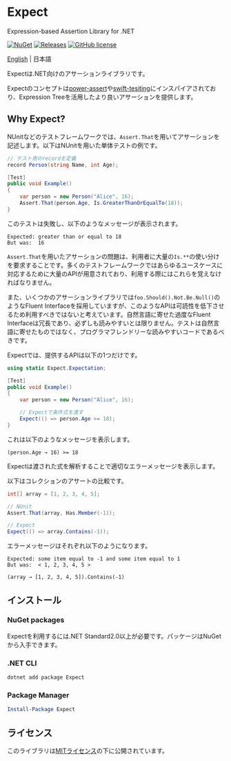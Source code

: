 # Expect
 Expression-based Assertion Library for .NET

[![NuGet](https://img.shields.io/nuget/v/Expect.svg)](https://www.nuget.org/packages/Expect)
[![Releases](https://img.shields.io/github/release/AnnulusGames/Expect.svg)](https://github.com/AnnulusGames/Expect/releases)
[![GitHub license](https://img.shields.io/github/license/AnnulusGames/Expect.svg)](./LICENSE)

[English]((./README.md)) | 日本語

Expectは.NET向けのアサーションライブラリです。

Expectのコンセプトは[power-assert](https://github.com/power-assert-js/power-assert)や[swift-tesiting](https://github.com/swiftlang/swift-testing)にインスパイアされており、Expression Treeを活用したより良いアサーションを提供します。

## Why Expect?

NUnitなどのテストフレームワークでは、`Assert.That`を用いてアサーションを記述します。以下はNUnitを用いた単体テストの例です。

```cs
// テスト用のrecordを定義
record Person(string Name, int Age);
```

```cs
[Test]
public void Example()
{
    var person = new Person("Alice", 16);
    Assert.That(person.Age, Is.GreaterThanOrEqualTo(18));   
}
```

このテストは失敗し、以下のようなメッセージが表示されます。

```
Expected: greater than or equal to 18
But was:  16
```

`Assert.That`を用いたアサーションの問題は、利用者に大量の`Is.**`の使い分けを要求することです。多くのテストフレームワークではあらゆるユースケースに対応するために大量のAPIが用意されており、利用する際にはこれらを覚えなければなりません。

また、いくつかのアサーションライブラリでは`foo.Should().Not.Be.Null()`のようなFluent Interfaceを採用していますが、このようなAPIは可読性を低下させるため利用すべきではないと考えています。自然言語に寄せた過度なFluent Interfaceは冗長であり、必ずしも読みやすいとは限りません。テストは自然言語に寄せたものではなく、プログラマフレンドリーな読みやすいコードであるべきです。

Expectでは、提供するAPIは以下の1つだけです。

```cs
using static Expect.Expectation;

[Test]
public void Example()
{
    var person = new Person("Alice", 16);

    // Expectで条件式を渡す
    Expect(() => person.Age >= 18);
}
```

これは以下のようなメッセージを表示します。

```
(person.Age → 16) >= 18
```

Expectは渡された式を解析することで適切なエラーメッセージを表示します。

以下はコレクションのアサートの比較です。

```cs
int[] array = [1, 2, 3, 4, 5];

// NUnit
Assert.That(array, Has.Member(-1));

// Expect
Expect(() => array.Contains(-1));
```

エラーメッセージはそれぞれ以下のようになります。

```
Expected: some item equal to -1 and some item equal to 1
But was:  < 1, 2, 3, 4, 5 >
```

```
(array → [1, 2, 3, 4, 5]).Contains(-1)
```

## インストール

### NuGet packages

Expectを利用するには.NET Standard2.0以上が必要です。パッケージはNuGetから入手できます。

### .NET CLI

```ps1
dotnet add package Expect
```

### Package Manager

```ps1
Install-Package Expect
```

## ライセンス

このライブラリは[MITライセンス](LICENSE)の下に公開されています。
